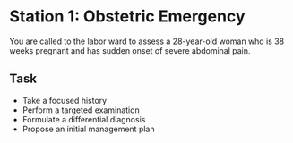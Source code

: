 
# Station 1: Obstetric Emergency

You are called to the labor ward to assess a 28-year-old woman who is 38 weeks pregnant and has sudden onset of severe abdominal pain.

## Task
- Take a focused history
- Perform a targeted examination
- Formulate a differential diagnosis
- Propose an initial management plan

